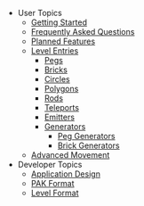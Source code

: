 * User Topics
  * [Getting Started](GettingStarted.md)
  * [Frequently Asked Questions](FrequentlyAskedQuestions.md)
  * [Planned Features](PlannedFeatures.md)
  * [Level Entries](LevelEntries.md)
    * [Pegs](Pegs.md)
    * [Bricks](Bricks.md)
    * [Circles](Circles.md)
    * [Polygons](Polygons.md)
    * [Rods](Rods.md)
    * [Teleports](Teleports.md)
    * [Emitters](Emitters.md)
    * [Generators](Generators.md)
      * [Peg Generators](PegGenerators.md)
      * [Brick Generators](BrickGenerators.md)
  * [Advanced Movement](AdvancedMovement.md)
* Developer Topics
  * [Application Design](ApplicationDesign.md)
  * [PAK Format](PakFormat.md)
  * [Level Format](LevelFormat.md)

